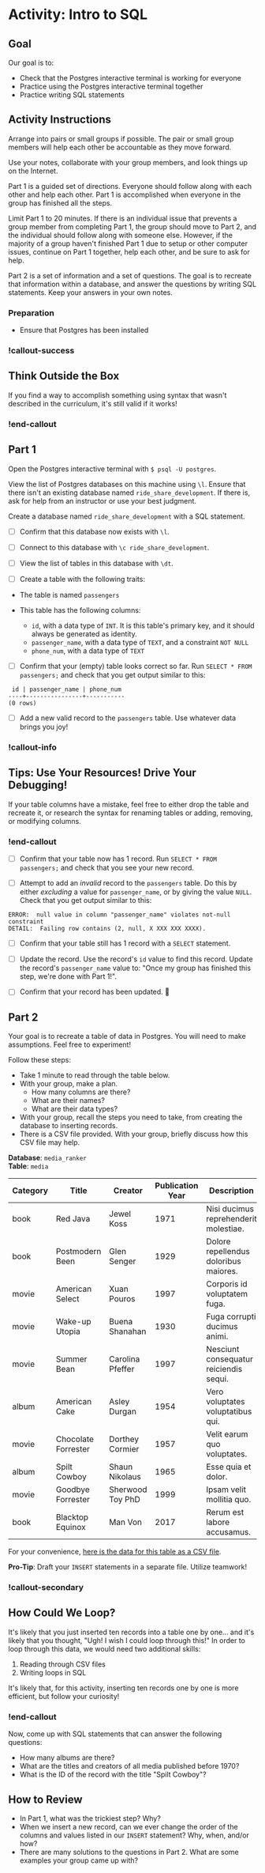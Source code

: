 # Activity: Intro to SQL

## Goal

Our goal is to:

- Check that the Postgres interactive terminal is working for everyone
- Practice using the Postgres interactive terminal together
- Practice writing SQL statements

## Activity Instructions

Arrange into pairs or small groups if possible. The pair or small group members will help each other be accountable as they move forward.

Use your notes, collaborate with your group members, and look things up on the Internet.

Part 1 is a guided set of directions. Everyone should follow along with each other and help each other. Part 1 is accomplished when everyone in the group has finished all the steps.

Limit Part 1 to 20 minutes. If there is an individual issue that prevents a group member from completing Part 1, the group should move to Part 2, and the individual should follow along with someone else. However, if the majority of a group haven't finished Part 1 due to setup or other computer issues, continue on Part 1 together, help each other, and be sure to ask for help.

Part 2 is a set of information and a set of questions. The goal is to recreate that information within a database, and answer the questions by writing SQL statements. Keep your answers in your own notes.

### Preparation

- Ensure that Postgres has been installed

### !callout-success

## Think Outside the Box

If you find a way to accomplish something using syntax that wasn't described in the curriculum, it's still valid if it works!

### !end-callout

## Part 1

Open the Postgres interactive terminal with `$ psql -U postgres`.

View the list of Postgres databases on this machine using `\l`. Ensure that there isn't an existing database named `ride_share_development`. If there is, ask for help from an instructor or use your best judgment.

Create a database named `ride_share_development` with a SQL statement.

<!--

TODO: Check in C16 to see if this would have been helpful

### !callout-info

## Take Care When Naming the Database
Be sure to use a hyphen in `ride-share` and an underscore before `development`. The name is specified this way to follow a naming convention that has two parts: a project name, and an environment.

<br />

When working on database projects, we often have test databases where active development is occurring, test databases, where data for running tests is stored, and production databases, where the live project data lives. By following the naming convention `project-name_environment`, we can keep our databases well-organized!

### !end-callout

<!-- because learn doesn't _really_ like html comments -->

- [ ] Confirm that this database now exists with `\l`.

- [ ] Connect to this database with `\c ride_share_development`.

- [ ] View the list of tables in this database with `\dt`.

- [ ] Create a table with the following traits:
- The table is named `passengers`
- This table has the following columns:

  - `id`, with a data type of `INT`. It is this table's primary key, and it should always be generated as identity.
  - `passenger_name`, with a data type of `TEXT`, and a constraint `NOT NULL`
  - `phone_num`, with a data type of `TEXT`

- [ ] Confirm that your (empty) table looks correct so far. Run `SELECT * FROM passengers;` and check that you get output similar to this:

```
 id | passenger_name | phone_num
----+----------------+-----------
(0 rows)
```

- [ ] Add a new valid record to the `passengers` table. Use whatever data brings you joy!

### !callout-info

## Tips: Use Your Resources! Drive Your Debugging!

If your table columns have a mistake, feel free to either drop the table and recreate it, or research the syntax for renaming tables or adding, removing, or modifying columns.

### !end-callout

- [ ] Confirm that your table now has 1 record. Run `SELECT * FROM passengers;` and check that you see your new record.

- [ ] Attempt to add an _invalid_ record to the `passengers` table. Do this by either _excluding_ a value for `passenger_name`, or by giving the value `NULL`. Check that you get output similar to this:

```
ERROR:  null value in column "passenger_name" violates not-null constraint
DETAIL:  Failing row contains (2, null, X XXX XXX XXXX).
```

- [ ] Confirm that your table still has 1 record with a `SELECT` statement.

- [ ] Update the record. Use the record's `id` value to find this record. Update the record's `passenger_name` value to: "Once my group has finished this step, we're done with Part 1!".

- [ ] Confirm that your record has been updated. 🙂

## Part 2

Your goal is to recreate a table of data in Postgres. You will need to make assumptions. Feel free to experiment!

Follow these steps:

- Take 1 minute to read through the table below.
- With your group, make a plan.
  - How many columns are there?
  - What are their names?
  - What are their data types?
- With your group, recall the steps you need to take, from creating the database to inserting records.
- There is a CSV file provided. With your group, briefly discuss how this CSV file may help.

<!-- Intentional double space on next line to break them -->

**Database**: `media_ranker`  
**Table**: `media`

| Category | Title               | Creator          | Publication Year | Description                            |
| -------- | ------------------- | ---------------- | ---------------- | -------------------------------------- |
| book     | Red Java            | Jewel Koss       | 1971             | Nisi ducimus reprehenderit molestiae.  |
| book     | Postmodern Been     | Glen Senger      | 1929             | Dolore repellendus doloribus maiores.  |
| movie    | American Select     | Xuan Pouros      | 1997             | Corporis id voluptatem fuga.           |
| movie    | Wake-up Utopia      | Buena Shanahan   | 1930             | Fuga corrupti ducimus animi.           |
| movie    | Summer Bean         | Carolina Pfeffer | 1997             | Nesciunt consequatur reiciendis sequi. |
| album    | American Cake       | Asley Durgan     | 1954             | Vero voluptates voluptatibus qui.      |
| movie    | Chocolate Forrester | Dorthey Cormier  | 1957             | Velit earum quo voluptates.            |
| album    | Spilt Cowboy        | Shaun Nikolaus   | 1965             | Esse quia et dolor.                    |
| movie    | Goodbye Forrester   | Sherwood Toy PhD | 1999             | Ipsam velit mollitia quo.              |
| book     | Blacktop Equinox    | Man Von          | 2017             | Rerum est labore accusamus.            |

<!-- TODO: Add absolute link for this -->

For your convenience, [here is the data for this table as a CSV file](https://raw.githubusercontent.com/Ada-Developers-Academy/core-unit-2/main/assets/intro-to-sql_activity-intro-to-sql_media.csv).

**Pro-Tip**: Draft your `INSERT` statements in a separate file. Utilize teamwork!

### !callout-secondary

## How Could We Loop?

It's likely that you just inserted ten records into a table one by one... and it's likely that you thought, "Ugh! I wish I could loop through this!" In order to loop through this data, we would need two additional skills:

1. Reading through CSV files
1. Writing loops in SQL

It's likely that, for this activity, inserting ten records one by one is more efficient, but follow your curiosity!

### !end-callout

Now, come up with SQL statements that can answer the following questions:

- How many albums are there?
- What are the titles and creators of all media published before 1970?
- What is the ID of the record with the title "Spilt Cowboy"?

## How to Review

- In Part 1, what was the trickiest step? Why?
- When we insert a new record, can we ever change the order of the columns and values listed in our `INSERT` statement? Why, when, and/or how?
- There are many solutions to the questions in Part 2. What are some examples your group came up with?
